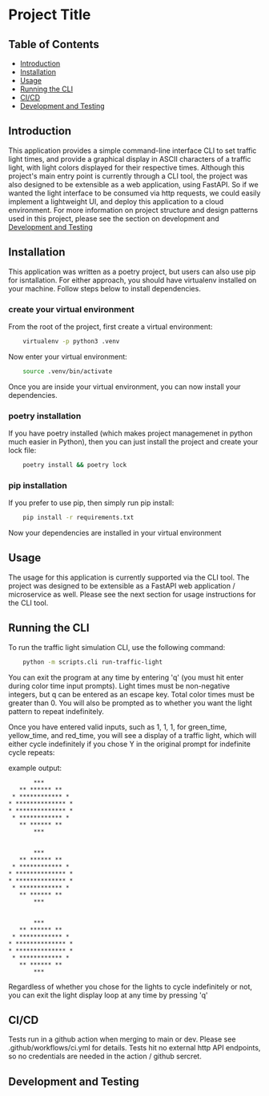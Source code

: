 # Project Title

## Table of Contents
- [Introduction](#introduction)
- [Installation](#installation)
- [Usage](#usage)
- [Running the CLI](#running-the-cli)
- [CI/CD](#cicd)
- [Development and Testing](#development-and-testing)

## Introduction
This application provides a simple command-line interface CLI to set traffic light times, and provide a graphical display in ASCII characters of a traffic light, with light colors displayed for their respective times. Although this project's main entry point is currently through a CLI tool, the project was also designed to be extensible as a web application, using FastAPI. So if we wanted the light interface to be consumed via http requests, we could easily implement a lightweight UI, and deploy this application to a cloud environment. For more information on project structure and design patterns used in this project, please see the section on development and [Development and Testing](#development-and-testing)

## Installation
This application was written as a poetry project, but users can also use pip for isntallation. For either approach, you should have virtualenv installed on your machine. Follow steps below to install dependencies.

### create your virtual environment
From the root of the project, first create a virtual environment:

```bash
    virtualenv -p python3 .venv
```

Now enter your virtual environment:

```bash
    source .venv/bin/activate
```

Once you are inside your virtual environment, you can now install your dependencies.

### poetry installation
If you have poetry installed (which makes project managemenet in python much easier in Python), then you can just install the project and create your lock file:

```bash
    poetry install && poetry lock
```

### pip installation
If you prefer to use pip, then simply run pip install:

```bash
    pip install -r requirements.txt
```

Now your dependencies are installed in your virtual environment

## Usage
The usage for this application is currently supported via the CLI tool. The project was designed to be extensible as a FastAPI web application / microservice as well. Please see the next section for usage instructions for the CLI tool.

## Running the CLI
To run the traffic light simulation CLI, use the following command:

```bash
    python -m scripts.cli run-traffic-light
```

You can exit the program at any time by entering 'q' (you must hit enter during color time input prompts). Light times must be non-negative integers, but q can be entered as an escape key. Total color times must be greater than 0. You will also be prompted as to whether you want the light pattern to repeat indefinitely. 

Once you have entered valid inputs, such as 1, 1, 1, for green_time, yellow_time, and red_time, you will see a display of a traffic light, which will either cycle indefinitely if you chose Y in the original prompt for indefinite cycle repeats:

example output:

```
       ***
   ** ****** **
 * ************ *
* ************** *
* ************** *
 * ************ *
   ** ****** **
       ***


       ***
   ** ****** **
 * ************ *
* ************** *
* ************** *
 * ************ *
   ** ****** **
       ***


       ***
   ** ****** **
 * ************ *
* ************** *
* ************** *
 * ************ *
   ** ****** **
       ***
```

Regardless of whether you chose for the lights to cycle indefinitely or not, you can exit the light display loop at any time by pressing 'q'

## CI/CD
Tests run in a github action when merging to main or dev. Please see .github/workflows/ci.yml for details. Tests hit no external http API endpoints, so no credentials are needed in the action / github sercret.

## Development and Testing


















